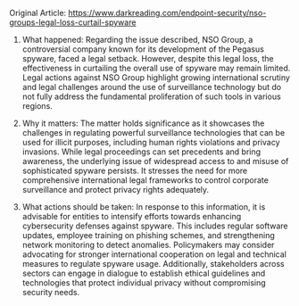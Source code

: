 Original Article: https://www.darkreading.com/endpoint-security/nso-groups-legal-loss-curtail-spyware

1) What happened:
Regarding the issue described, NSO Group, a controversial company known for its development of the Pegasus spyware, faced a legal setback. However, despite this legal loss, the effectiveness in curtailing the overall use of spyware may remain limited. Legal actions against NSO Group highlight growing international scrutiny and legal challenges around the use of surveillance technology but do not fully address the fundamental proliferation of such tools in various regions.

2) Why it matters:
The matter holds significance as it showcases the challenges in regulating powerful surveillance technologies that can be used for illicit purposes, including human rights violations and privacy invasions. While legal proceedings can set precedents and bring awareness, the underlying issue of widespread access to and misuse of sophisticated spyware persists. It stresses the need for more comprehensive international legal frameworks to control corporate surveillance and protect privacy rights adequately.

3) What actions should be taken:
In response to this information, it is advisable for entities to intensify efforts towards enhancing cybersecurity defenses against spyware. This includes regular software updates, employee training on phishing schemes, and strengthening network monitoring to detect anomalies. Policymakers may consider advocating for stronger international cooperation on legal and technical measures to regulate spyware usage. Additionally, stakeholders across sectors can engage in dialogue to establish ethical guidelines and technologies that protect individual privacy without compromising security needs.